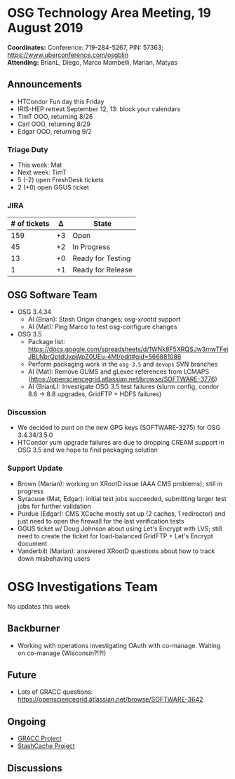 # OSG Technology Area Meeting, 19 August 2019

**Coordinates:** Conference: 719-284-5267, PIN: 57363; <https://www.uberconference.com/osgblin>  
**Attending:** BrianL, Diego, Marco Mambelli, Marian, Matyas


## Announcements

-   HTCondor Fun day this Friday
-   IRIS-HEP retreat September 12, 13: block your calendars
-   TimT OOO, returning 8/26
-   Carl OOO, returning 8/29
-   Edgar OOO, returning 9/2


### Triage Duty

-   This week: Mat
-   Next week: TimT
-   5 (-2) open FreshDesk tickets
-   2 (+0) open GGUS ticket


### JIRA

| # of tickets | &Delta; | State             |
|------------ |------- |----------------- |
| 159          | +3      | Open              |
| 45           | +2      | In Progress       |
| 13           | +0      | Ready for Testing |
| 1            | +1      | Ready for Release |


## OSG Software Team

-   OSG 3.4.34  
    -   AI (Brian): Stash Origin changes; osg-xrootd support
    -   AI (Mat): Ping Marco to test osg-configure changes
-   OSG 3.5  
    -   Package list: <https://docs.google.com/spreadsheets/d/1WNk8F5XRQSJw3mwTFejJBLNbrQptdUxpWpZ0UEu-4MI/edit#gid=566881086>
    -   Perform packaging work in the `osg-3.5` and `devops` SVN branches
    -   AI (Mat): Remove GUMS and gLexec references from LCMAPS (<https://opensciencegrid.atlassian.net/browse/SOFTWARE-3776>)
    -   AI (BrianL): Investigate OSG 3.5 test failures (slurm config, condor 8.6 -> 8.8 upgrades, GridFTP + HDFS failures)


### Discussion

-   We decided to punt on the new GPG keys (SOFTWARE-3275) for OSG 3.4.34/3.5.0
-   HTCondor yum upgrade failures are due to dropping CREAM support in OSG 3.5 and we hope to find packaging solution


### Support Update

-   Brown (Marian): working on XRootD issue (AAA CMS problems); still in progress
-   Syracuse (Mat, Edgar): initial test jobs succeeded, submitting larger test jobs for further validation
-   Purdue (Edgar): CMS XCache mostly set up (2 caches, 1 redirector) and just need to open the firewall for the last verification tests
-   GGUS ticket w/ Doug Johnson about using Let's Encrypt with LVS; still need to create the ticket for load-balanced GridFTP + Let's Encrypt document
-   Vanderbilt (Marian): answered XRootD questions about how to track down misbehaving users


# OSG Investigations Team

No updates this week


## Backburner

-   Working with operations investigating OAuth with co-manage.  Waiting on co-manage (Wisconsin?!?!)


## Future

-   Lots of GRACC questions: <https://opensciencegrid.atlassian.net/browse/SOFTWARE-3642>


## Ongoing

-   [GRACC Project](https://opensciencegrid.atlassian.net/projects/GRACC)
-   [StashCache Project](http://opensciencegrid.org/docs/data/stashcache/overview/)


## Discussions

